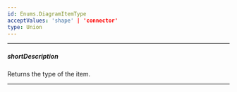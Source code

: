 ```yaml
---
id: Enums.DiagramItemType
acceptValues: 'shape' | 'connector'
type: Union
---
```

---
##### shortDescription
Returns the type of the item.

---
<!--
dxDiagramItem.itemType(/api-reference/10 UI Components/dxDiagram/7 Interfaces/dxDiagramItem/itemType.md)(ui/diagram.d.ts)
-->